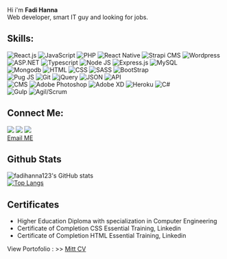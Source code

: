 Hi i'm <b>Fadi Hanna</b> <br />
Web developer, smart IT guy and looking for jobs. <br />

## Skills:

<img src="https://img.shields.io/badge/-React.js-blueviolet" alt="React.js" /> <img src="https://img.shields.io/badge/-JavaScript-blueviolet" alt="JavaScript" /> <img src="https://img.shields.io/badge/-PHP-blue" alt="PHP" /> <img src="https://img.shields.io/badge/-React Native-blue" alt="React Native" /> <img src="https://img.shields.io/badge/-Strapi-blue" alt="Strapi CMS" /> <img src="https://img.shields.io/badge/-Wordpress-white" alt="Wordpress" /> <br /> <img src="https://img.shields.io/badge/-ASP.NET-blueviolet" alt="ASP.NET" /> <img src="https://img.shields.io/badge/-Typescript-blue" alt="Typescript" /> <img src="https://img.shields.io/badge/-Node JS-success" alt="Node JS" /> <img src="https://img.shields.io/badge/-Express.js-gray" alt="Express.js" /> <img src="https://img.shields.io/badge/-MySQL-orange" alt="MySQL" /> <br /> <img src="https://img.shields.io/badge/-Mongodb-success" alt="Mongodb" /> <img src="https://img.shields.io/badge/-HTML-orange" alt="HTML" /> <img src="https://img.shields.io/badge/-CSS-darkblue" alt="CSS" /> <img src="https://img.shields.io/badge/-SASS-pink" alt="SASS" /> <img src="https://img.shields.io/badge/-Bootstrap-darkblue" alt="BootStrap" /> <br /> <img src="https://img.shields.io/badge/-Pug JS-orange" alt="Pug JS" /> <img src="https://img.shields.io/badge/-Git-black" alt="Git" /> <img src="https://img.shields.io/badge/-jQuery-black" alt="jQuery" /> <img src="https://img.shields.io/badge/-JSON-black" alt="JSON" /> <img src="https://img.shields.io/badge/-API-informational" alt="API" /> <br /> <img src="https://img.shields.io/badge/-CMS-informational" alt="CMS" /> <img src="https://img.shields.io/badge/-Adobe Photoshop-darkblue" alt="Adobe Photoshop" /> <img src="https://img.shields.io/badge/-Adobe XD-darkred" alt="Adobe XD" /> <img src="https://img.shields.io/badge/-Heroku-blue" alt="Heroku" /> <img src="https://img.shields.io/badge/-Csharp-black" alt="C#" /> <br /> <img src="https://img.shields.io/badge/-Gulp-darkred" alt="Gulp" /> <img src="https://img.shields.io/badge/-Agil/Scrum-darkred" alt="Agil/Scrum" /><br />

## Connect Me:

[![](https://img.shields.io/badge/%20-Facebook-blue?color=blue&labelColor=blue&logo=facebook&logoColor=white)](https://www.facebook.com/profile.php?id=100029623099856)
[![](https://img.shields.io/badge/%20-Linkedin-blue?color=blue&labelColor=blue&logo=Linkedin&logoColor=white)](https://www.linkedin.com/in/fadi-hanna-5506401b0/)
[![](https://img.shields.io/badge/%20-Github-white?color=black&labelColor=white&logo=Github&logoColor=black)](https://github.com/fadihanna123) <br />
<a href="mailto:fhanna181@gmail.com">Email ME</a>

## Github Stats

![fadihanna123's GitHub stats](https://github-readme-stats.vercel.app/api?username=fadihanna123&show_icons=true&theme=radical) <br />
[![Top Langs](https://github-readme-stats.vercel.app/api/top-langs/?username=fadihanna123&langs_count=9)](https://github.com/fadihanna123/github-readme-stats)

## Certificates

<ul>
<li> Higher Education Diploma with specialization in Computer Engineering </li>
<li> Certificate of Completion CSS Essential Training, Linkedin </li>
<li> Certificate of Completion HTML Essential Training, Linkedin </li>
</ul>

View Portofolio : >> <a href="https://mitt-cv.com" target="_blank">Mitt CV</a>
